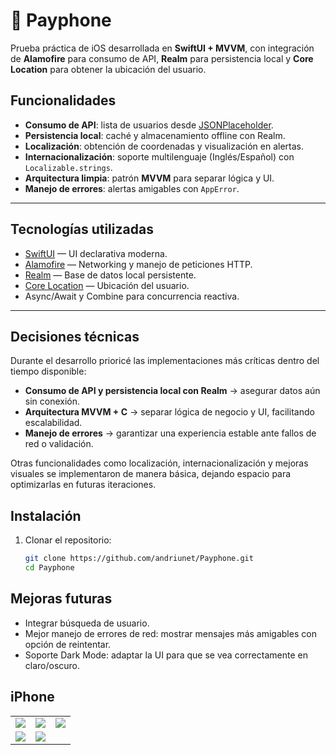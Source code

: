 # 📱 Payphone

Prueba práctica de iOS desarrollada en **SwiftUI + MVVM**, con integración de **Alamofire** para consumo de API, **Realm** para persistencia local y **Core Location** para obtener la ubicación del usuario.  

## Funcionalidades

- **Consumo de API**: lista de usuarios desde [JSONPlaceholder](https://jsonplaceholder.typicode.com/users).  
- **Persistencia local**: caché y almacenamiento offline con Realm.  
- **Localización**: obtención de coordenadas y visualización en alertas.  
- **Internacionalización**: soporte multilenguaje (Inglés/Español) con `Localizable.strings`.  
- **Arquitectura limpia**: patrón **MVVM** para separar lógica y UI.  
- **Manejo de errores**: alertas amigables con `AppError`.  

---

## Tecnologías utilizadas

- [SwiftUI](https://developer.apple.com/xcode/swiftui/) — UI declarativa moderna.  
- [Alamofire](https://github.com/Alamofire/Alamofire) — Networking y manejo de peticiones HTTP.  
- [Realm](https://realm.io/) — Base de datos local persistente.  
- [Core Location](https://developer.apple.com/documentation/corelocation) — Ubicación del usuario.  
- Async/Await y Combine para concurrencia reactiva.  

---

## Decisiones técnicas

Durante el desarrollo prioricé las implementaciones más críticas dentro del tiempo disponible:

- **Consumo de API y persistencia local con Realm** → asegurar datos aún sin conexión.  
- **Arquitectura MVVM + C** → separar lógica de negocio y UI, facilitando escalabilidad.  
- **Manejo de errores** → garantizar una experiencia estable ante fallos de red o validación.  

Otras funcionalidades como localización, internacionalización y mejoras visuales se implementaron de manera básica, dejando espacio para optimizarlas en futuras iteraciones.  


## Instalación

1. Clonar el repositorio:
   ```bash
   git clone https://github.com/andriunet/Payphone.git
   cd Payphone


## Mejoras futuras

- Integrar búsqueda de usuario.
- Mejor manejo de errores de red: mostrar mensajes más amigables con opción de reintentar.
- Soporte Dark Mode: adaptar la UI para que se vea correctamente en claro/oscuro.


## iPhone

<table>
<tbody>
<tr>
<td><img src="https://github.com/andriunet/Payphone/blob/main/screen/1.png"/></td>
<td><img src="https://github.com/andriunet/Payphone/blob/main/screen/2.png"/></td>
<td><img src="https://github.com/andriunet/Payphone/blob/main/screen/3.png"/></td>
</tr>
<tr>
  <td><img src="https://github.com/andriunet/Payphone/blob/main/screen/4.png"/></td>
  <td><img src="https://github.com/andriunet/Payphone/blob/main/screen/5.png"/></td>
</tr>
</tbody>
</table>
